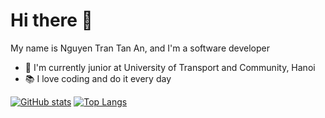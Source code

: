 # Hi there :wave:
My name is Nguyen Tran Tan An, and I'm a software developer
- :school: I'm currently junior at University of Transport and Community, Hanoi
- :books: I love coding and do it every day

[![GitHub stats](https://github-readme-stats.vercel.app/api?username=annguyen-it&count_private=true&line_height=28&show_icons=true&theme=tokyonight)](https://github.com/anuraghazra/github-readme-stats)
[![Top Langs](https://github-readme-stats.vercel.app/api/top-langs/?username=annguyen-it&hide_title=true&layout=compact&langs_count=10)](https://github.com/anuraghazra/github-readme-stats)
<!--
[![Wakatime stats](https://github-readme-stats.vercel.app/api/wakatime?username=annguyen_it&langs_count=5&custom_title=Last%20Two%20Weeks%20Wakatime%20Stats)](https://github.com/anuraghazra/github-readme-stats) 
-->
